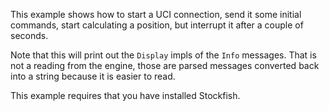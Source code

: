 This example shows how to start a UCI connection, send it some initial commands,
start calculating a position, but interrupt it after a couple of seconds.

Note that this will print out the `Display` impls of the `Info` messages.
That is not a reading from the engine, those are parsed messages converted back into a string
because it is easier to read.

This example requires that you have installed Stockfish.